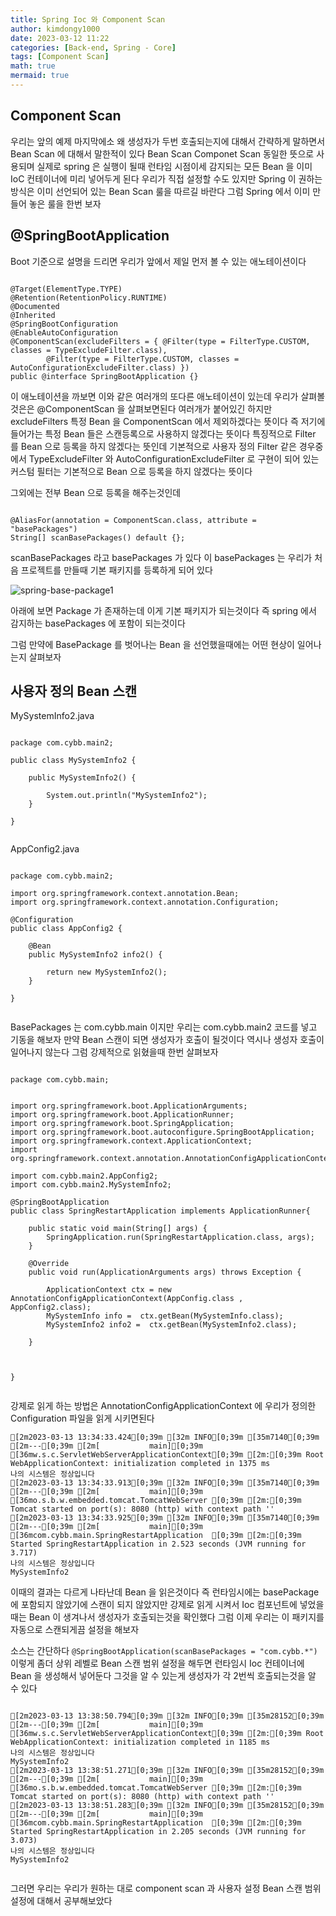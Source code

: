 ```yaml
---
title: Spring Ioc 와 Component Scan
author: kimdongy1000
date: 2023-03-12 11:22
categories: [Back-end, Spring - Core]
tags: [Component Scan]
math: true
mermaid: true
---
```


## Component Scan
우리는 앞의 예제 마지막에소 왜 생성자가 두번 호출되는지에 대해서 간략하게 말하면서 Bean Scan 에 대해서 말한적이 있다 Bean Scan Componet Scan 동일한 뜻으로 사용되며 
실제로 spring 은 실행이 될때 런타임 시점이세 감지되는 모든 Bean 을 이미 IoC 컨테이너에 미리 넣어두게 된다 우리가 직접 설정할 수도 있지만 Spring 이 권하는 방식은 이미 
선언되어 있는 Bean Scan 룰을 따르길 바란다 그럼 Spring 에서 이미 만들어 놓은 룰을 한번 보자 

## @SpringBootApplication
Boot 기준으로 설명을 드리면 우리가 앞에서 제일 먼저 볼 수 있는 애노테이션이다 

```

@Target(ElementType.TYPE)
@Retention(RetentionPolicy.RUNTIME)
@Documented
@Inherited
@SpringBootConfiguration
@EnableAutoConfiguration
@ComponentScan(excludeFilters = { @Filter(type = FilterType.CUSTOM, classes = TypeExcludeFilter.class),
		@Filter(type = FilterType.CUSTOM, classes = AutoConfigurationExcludeFilter.class) })
public @interface SpringBootApplication {}

```

이 애노테이션을 까보면 이와 같은 여러개의 또다른 애노테이션이 있는데 우리가 살펴볼것은은 @ComponentScan 을 살펴보면된다 
여러개가 붙어있긴 하지만 excludeFilters 특정 Bean 을 ComponentScan 에서 제외하겠다는 뜻이다 즉 저기에 들어가는 특정 Bean 들은 스캔등록으로 사용하지 않겠다는 뜻이다 
특징적으로 Filter 를 Bean 으로 등록을 하지 않겠다는 뜻인데 기본적으로 사용자 정의 Filter 같은 경우중에서 TypeExcludeFilter 와 AutoConfigurationExcludeFilter 로 구현이 되어 있는 
커스텀 필터는 기본적으로 Bean 으로 등록을 하지 않겠다는 뜻이다 

그외에는 전부 Bean 으로 등록을 해주는것인데 

```

@AliasFor(annotation = ComponentScan.class, attribute = "basePackages")
String[] scanBasePackages() default {};

```
scanBasePackages 라고 basePackages 가 있다 이 basePackages 는 우리가 처음 프로젝트를 만들때 기본 패키지를 등록하게 되어 있다 


![spring-base-package1](https://user-images.githubusercontent.com/58513678/224592594-7d0d00cf-a4bd-474c-9ef2-1cb43d25349d.jpg)

아래에 보면 Package 가 존재하는데 이게 기본 패키지가 되는것이다 즉 spring 에서 감지하는 basePackages 에 포함이 되는것이다 


그럼 만약에 BasePackage 를 벗어나는 Bean 을 선언했을때에는 어떤 현상이 일어나는지 살펴보자 

## 사용자 정의 Bean 스캔 

MySystemInfo2.java
```

package com.cybb.main2;

public class MySystemInfo2 {
	
	public MySystemInfo2() {
		
		System.out.println("MySystemInfo2");
	}

}


```

AppConfig2.java
```

package com.cybb.main2;

import org.springframework.context.annotation.Bean;
import org.springframework.context.annotation.Configuration;

@Configuration
public class AppConfig2 {
	
	@Bean
	public MySystemInfo2 info2() {
		
		return new MySystemInfo2();
	}

}


```
BasePackages 는 com.cybb.main 이지만 우리는  com.cybb.main2 코드를 넣고 기동을 해보자 만약 Bean 스캔이 되면 생성자가 호출이 될것이다 
역시나 생성자 호출이 일어나지 않는다 그럼 강제적으로 읽혔을때 한번 살펴보자


```

package com.cybb.main;


import org.springframework.boot.ApplicationArguments;
import org.springframework.boot.ApplicationRunner;
import org.springframework.boot.SpringApplication;
import org.springframework.boot.autoconfigure.SpringBootApplication;
import org.springframework.context.ApplicationContext;
import org.springframework.context.annotation.AnnotationConfigApplicationContext;

import com.cybb.main2.AppConfig2;
import com.cybb.main2.MySystemInfo2;

@SpringBootApplication
public class SpringRestartApplication implements ApplicationRunner{

	public static void main(String[] args) {
		SpringApplication.run(SpringRestartApplication.class, args);
	}

	@Override
	public void run(ApplicationArguments args) throws Exception {

		ApplicationContext ctx = new AnnotationConfigApplicationContext(AppConfig.class , AppConfig2.class);
		MySystemInfo info =  ctx.getBean(MySystemInfo.class);
		MySystemInfo2 info2 =  ctx.getBean(MySystemInfo2.class);

	}
	
	

}


```
강제로 읽게 하는 방법은 AnnotationConfigApplicationContext 에 우리가 정의한 Configuration 파일을 읽게 시키면된다 

```
[2m2023-03-13 13:34:33.424[0;39m [32m INFO[0;39m [35m7140[0;39m [2m---[0;39m [2m[           main][0;39m [36mw.s.c.ServletWebServerApplicationContext[0;39m [2m:[0;39m Root WebApplicationContext: initialization completed in 1375 ms
나의 시스템은 정상입니다
[2m2023-03-13 13:34:33.913[0;39m [32m INFO[0;39m [35m7140[0;39m [2m---[0;39m [2m[           main][0;39m [36mo.s.b.w.embedded.tomcat.TomcatWebServer [0;39m [2m:[0;39m Tomcat started on port(s): 8080 (http) with context path ''
[2m2023-03-13 13:34:33.925[0;39m [32m INFO[0;39m [35m7140[0;39m [2m---[0;39m [2m[           main][0;39m [36mcom.cybb.main.SpringRestartApplication  [0;39m [2m:[0;39m Started SpringRestartApplication in 2.523 seconds (JVM running for 3.717)
나의 시스템은 정상입니다
MySystemInfo2

```

이때의 결과는 다르게 나타난데 Bean 을 읽은것이다 즉 런타임시에는 basePackage 에 포함되지 않았기에 스캔이 되지 않았지만 
강제로 읽게 시켜서 Ioc 컴포넌트에 넣었을때는 Bean 이 생겨나서 생성자가 호출되는것을 확인했다 그럼 이제 우리는 이 패키지를 자동으로 스캔되게끔 설정을 해보자 

소스는 간단하다 
`@SpringBootApplication(scanBasePackages = "com.cybb.*")` 이렇게 좀더 상위 레벨로 Bean 스캔 범위 설정을 해두면 런타임시 Ioc 컨테이너에 Bean 을 생성해서 넣어둔다 
그것을 알 수 있는게 생성자가 각 2번씩 호출되는것을 알 수 있다 

```

[2m2023-03-13 13:38:50.794[0;39m [32m INFO[0;39m [35m28152[0;39m [2m---[0;39m [2m[           main][0;39m [36mw.s.c.ServletWebServerApplicationContext[0;39m [2m:[0;39m Root WebApplicationContext: initialization completed in 1185 ms
나의 시스템은 정상입니다
MySystemInfo2
[2m2023-03-13 13:38:51.271[0;39m [32m INFO[0;39m [35m28152[0;39m [2m---[0;39m [2m[           main][0;39m [36mo.s.b.w.embedded.tomcat.TomcatWebServer [0;39m [2m:[0;39m Tomcat started on port(s): 8080 (http) with context path ''
[2m2023-03-13 13:38:51.283[0;39m [32m INFO[0;39m [35m28152[0;39m [2m---[0;39m [2m[           main][0;39m [36mcom.cybb.main.SpringRestartApplication  [0;39m [2m:[0;39m Started SpringRestartApplication in 2.205 seconds (JVM running for 3.073)
나의 시스템은 정상입니다
MySystemInfo2


```

그러면 우리는 우리가 원하는 대로 component scan 과 사용자 설정 Bean 스캔 범위 설정에 대해서 공부해보았다 












